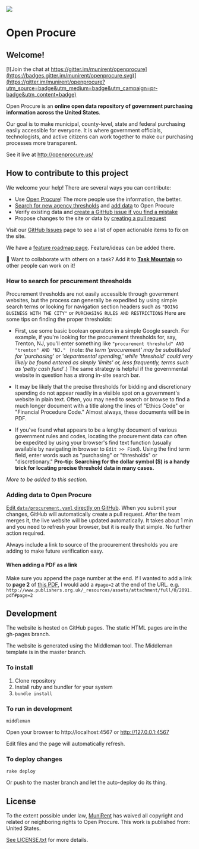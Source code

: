 ![](http://cvlassets.s3.amazonaws.com/Slice%202-1.png)
# Open Procure
## Welcome!

[![Join the chat at https://gitter.im/munirent/openprocure](https://badges.gitter.im/munirent/openprocure.svg)](https://gitter.im/munirent/openprocure?utm_source=badge&utm_medium=badge&utm_campaign=pr-badge&utm_content=badge)

Open Procure is an **online open data repository of government purchasing information across the United States**.

Our goal is to make municipal, county-level, state and federal purchasing easily accessible for everyone. It is where government officials, technologists, and active citizens can work together to make our purchasing processes more transparent.

See it live at http://openprocure.us/

## How to contribute to this project

We welcome your help! There are several ways you can contribute:

* Use [Open Procure]! The more people use the information, the better.
* [Search for new agency thresholds](#search) and [add data](#add-data) to Open Procure
* Verify existing data and [create a GitHub issue if you find a mistake][Issues]
* Propose changes to the site or data by [creating a pull request][PR]

Visit our [GitHub Issues][Issues] page to see a list of open actionable items to fix on the site.

We have a [feature roadmap page][Roadmap]. Feature/ideas can be added there.

:mount_fuji: Want to collaborate with others on a task?  Add it to **[Task Mountain][TM]** so other people can work on it!

[Open Procure]: http://openprocure.us
[Issues]: https://github.com/munirent/openprocure/issues
[PR]: https://github.com/munirent/openprocure/pulls
[Roadmap]: https://github.com/munirent/openprocure/wiki/Feature-Roadmap
[TM]: http://www.taskmountain.com/

<a name="search"></a>
### How to search for procurement thresholds

Procurement thresholds are not easily accessible through government websites, but the process can generally be expedited by using simple search terms or looking for navigation section headers such as `` "DOING BUSINESS WITH THE CITY" `` or `` PURCHASING RULES AND RESTRICTIONS `` Here are some tips on finding the proper thresholds:

+ First, use some basic boolean operators in a simple Google search. For example, if you're looking for the procurement thresholds for, say, Trenton, NJ, you'll enter something like ``"procurement threshold" AND "trenton" AND "NJ." `` (note: *the term 'procurement' may be substituted for 'purchasing' or 'departmental spending,' while 'threshold' could very likely be found entered as simply 'limits' or, less frequently, terms such as 'petty cash fund'*.) The same strategy is helpful if the governmental website in question has a strong in-site search bar.


+ It may be likely that the precise thresholds for bidding and discretionary spending do not appear readily in a visiible spot on a government's website in plain text. Often, you may need to search or browse to find a much longer document with a title along the lines of "Ethics Code" or "Financial Procedure Code." Almost always, these documents will be in PDF.

+ If you've found what appears to be a lengthy document of various government rules and codes, locating the procurement data can often be expedited  by using your browser's find text function (usually available by navigating in browser to ``Edit >> Find``). Using the find term field, enter words such as "purchasing" or "thresholds" or "discretionary." **Pro-tip: Searching for the dollar symbol ($) is a handy trick for locating precise threshold data in many cases.**

*More to be added to this section.*

<a name="add-data"></a>
### Adding data to Open Procure

[Edit `data/procurement.yaml` directly on GitHub][edit data].  When you submit your changes, GitHub will automatically create a pull request. After the team merges it, the live website will be updated automatically.  It takes about 1 min and you need to refresh your browser, but it is really that simple.  No further action required.

Always include a link to source of the procurement thresholds you are adding to make future verification easy.

[edit data]: https://github.com/munirent/openprocure/edit/master/data/procurement.yaml

#### When adding a PDF as a link

Make sure you append the page number at the end.  If I wanted to add a link to **page 2** of [this PDF](http://www.publishers.org.uk/_resources/assets/attachment/full/0/2091.pdf), I would add a `#page=2` at the end of the URL. e.g. `http://www.publishers.org.uk/_resources/assets/attachment/full/0/2091.pdf#page=2`

## Development

The website is hosted on GitHub pages.  The static HTML pages are in the gh-pages branch.

The website is generated using the Middleman tool. The Middleman template is in the master branch.

### To install

1. Clone repository
2. Install ruby and bundler for your system
3. `bundle install`

### To run in development

`middleman`

Open your browser to http://localhost:4567 or http://127.0.0.1:4567

Edit files and the page will automatically refresh.

### To deploy changes

`rake deploy`

Or push to the master branch and let the auto-deploy do its thing.

## License

To the extent possible under law, [MuniRent](https://www.munirent.co) has waived all copyright and
related or neighboring rights to Open Procure. This work is published
from: United States.

[See LICENSE.txt](LICENSE.txt) for more details.
